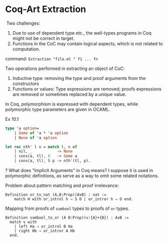 # Coq-Art Extraction
 Two challenges:

1. Due to use of dependent type etc., the well-types programs in Coq might not be correct in target.
2. Functions in the CoC may contain logical aspects, which is not related to computation.

command: `Extraction "file.ml " f1 ... fn`

Two operations performed in extracting an object of CoC:

1. Inductive type: removing the type and proof arguments from the constructors
2. Functions or values: Type expressions are removed; proofs expressions are removed or sometimes replaced by a unique value.

In Coq, polymorphism is expressed with dependent types, while polymorphic type parameters are given in OCAML.

Ex 10.1

```ocaml
type 'a option=
    | Some of 'a * 'a option
    | None of 'a option

let rec nth' l n = match l, n of
    | nil, _           -> None
    | cons(a, tl), 0   -> Some a
    | cons(a, tl), S p -> nth'(tl, p).

```

? What does "Implicit Arguments" in Coq means? I suppose it is used in polymorphic definitions, as serve as a way to omit some related notations.

Problem about pattern matching and proof irrelevance:

```
Definition or_to_nat (A,B:Prop)(A∨B) : nat :=    match H with or_introl h ⇒ S O | or_intror h ⇒ O end.```

Mapping from proofs of `sumbool` types to proofs of `or` types.

```
Definition sumbool_to_or (A B:Prop)(v:{A}+{B}) : A∨B :=
  match v with    | left Ha ⇒ or_introl B Ha    | right Hb ⇒ or_intror A Hb  end.
```
